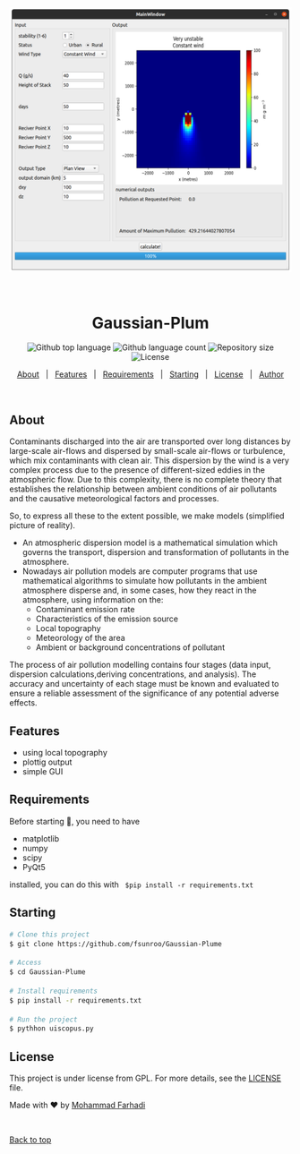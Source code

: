 <div align="center" id="top"> 
  <img src="./.github/GuassianAppScreenshot.png" alt="Gaussian-Plum" />

  &#xa0;

  <!-- <a href="https://python.netlify.app">Demo</a> -->
</div>

<h1 align="center">Gaussian-Plum</h1>

<p align="center">
  <img alt="Github top language" src="https://img.shields.io/github/languages/top/fsunroo/Gaussian-Plume?color=56BEB8">

  <img alt="Github language count" src="https://img.shields.io/github/languages/count/fsunroo/Gaussian-Plume?color=56BEB8">

  <img alt="Repository size" src="https://img.shields.io/github/repo-size/fsunroo/Gaussian-Plume?color=56BEB8">

  <img alt="License" src="https://img.shields.io/github/license/fsunroo/Gaussian-Plume?color=56BEB8">

  <!-- <img alt="Github issues" src="https://img.shields.io/github/issues/fsunroo/Gaussian-Plume?color=56BEB8" /> -->

  <!-- <img alt="Github forks" src="https://img.shields.io/github/forks/fsunroo/Gaussian-Plume?color=56BEB8" /> -->

  <!-- <img alt="Github stars" src="https://img.shields.io/github/stars/fsunroo/Gaussian-Plume?color=56BEB8" /> -->
</p>

<!-- Status -->

<!-- <h4 align="center"> 
	🚧  Gaussian-Plume 🚀 Under construction...  🚧
</h4> 

<hr> -->

<p align="center">
  <a href="#about">About</a> &#xa0; | &#xa0; 
  <a href="#features">Features</a> &#xa0; | &#xa0;
  <a href="#requirements">Requirements</a> &#xa0; | &#xa0;
  <a href="#starting">Starting</a> &#xa0; | &#xa0;
  <a href="#license">License</a> &#xa0; | &#xa0;
  <a href="https://github.com/fsunroo" target="_blank">Author</a>
</p>

<br>

## About ##


Contaminants discharged into the air are transported over long distances by large-scale air-flows and dispersed by small-scale air-flows or turbulence, which mix contaminants with clean air. This dispersion by the wind is a very complex process due to the presence of different-sized eddies in the atmospheric flow. Due to this complexity, there is no complete theory that establishes the relationship between ambient conditions of air pollutants and the causative
meteorological factors and processes.

So, to express all these to the extent possible, we make models (simplified picture of reality).
* An atmospheric dispersion model is a mathematical simulation which governs the transport, dispersion and transformation of pollutants in the atmosphere.
* Nowadays air pollution models are computer programs that use mathematical algorithms to simulate how pollutants in the ambient atmosphere disperse and, in some cases, how they react in the atmosphere, using information on the:
    * Contaminant emission rate
    * Characteristics of the emission source
    * Local topography
    * Meteorology of the area
    * Ambient or background concentrations of pollutant

The process of air pollution modelling contains four stages (data input, dispersion calculations,deriving concentrations, and analysis). The accuracy and uncertainty of each stage must be
known and evaluated to ensure a reliable assessment of the significance of any potential
adverse effects.

## Features ##

* using local topography
* plottig output
* simple GUI


## Requirements ##

Before starting :checkered_flag:, you need to have 
* matplotlib
* numpy
* scipy
* PyQt5

installed, you can do this with ``` $pip install -r requirements.txt```


## Starting ##

```bash
# Clone this project
$ git clone https://github.com/fsunroo/Gaussian-Plume

# Access
$ cd Gaussian-Plume

# Install requirements
$ pip install -r requirements.txt

# Run the project
$ pythhon uiscopus.py

```

## License ##

This project is under license from GPL. For more details, see the [LICENSE](LICENSE) file.


Made with :heart: by <a href="https://github.com/fsunroo" target="_blank">Mohammad Farhadi</a>

&#xa0;

<a href="#top">Back to top</a>
